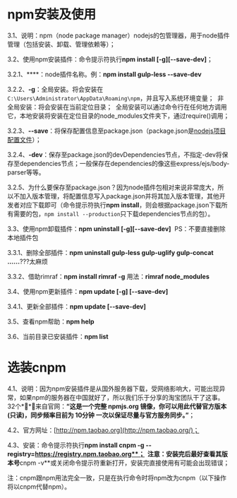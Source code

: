 # npm安装及使用

3.1、说明：npm（node package manager）nodejs的包管理器，用于node插件管理（包括安装、卸载、管理依赖等）；

3.2、使用npm安装插件：命令提示符执行**npm install  [-g][--save-dev]**；

3.2.1、****：node插件名称。例：**npm install gulp-less --save-dev**

3.2.2、**-g**：全局安装。将会安装在`C:\Users\Administrator\AppData\Roaming\npm`，并且写入系统环境变量；  非全局安装：将会安装在当前定位目录；  全局安装可以通过命令行在任何地方调用它，本地安装将安装在定位目录的node_modules文件夹下，通过require()调用；

3.2.3、**--save**：将保存配置信息至package.json（package.json是[nodejs项目配置文件](http://www.ydcss.com/archives/18#lesson6)）；

3.2.4、**-dev**：保存至package.json的devDependencies节点，不指定-dev将保存至dependencies节点；一般保存在dependencies的像这些express/ejs/body-parser等等。

3.2.5、为什么要保存至package.json？因为node插件包相对来说非常庞大，所以不加入版本管理，将配置信息写入package.json并将其加入版本管理，其他开发者对应下载即可（命令提示符执行**npm install**，则会根据package.json下载所有需要的包，`npm install --production`只下载dependencies节点的包）。

3.3、使用npm卸载插件：**npm uninstall  [-g][--save-dev]**  PS：不要直接删除本地插件包

3.3.1、删除全部插件：**npm uninstall gulp-less gulp-uglify gulp-concat ……**???太麻烦

3.3.2、借助rimraf：**npm install rimraf -g** 用法：**rimraf node_modules**

3.4、使用npm更新插件：**npm update  [-g] [--save-dev]**

3.4.1、更新全部插件：**npm update [--save-dev]**

3.5、查看npm帮助：**npm help**

3.6、当前目录已安装插件：**npm list**



# 选装cnpm

4.1、说明：因为npm安装插件是从国外服务器下载，受网络影响大，可能出现异常，如果npm的服务器在中国就好了，所以我们乐于分享的淘宝团队干了这事。32个**！来自官网：**“这是一个完整 npmjs.org 镜像，你可以用此代替官方版本(只读)，同步频率目前为 10分钟 一次以保证尽量与官方服务同步。”**；

4.2、官方网址：[http://npm.taobao.org](http://npm.taobao.org/)；

4.3、安装：命令提示符执行**npm install cnpm -g --registry=https://registry.npm.taobao.org**；  注意：安装完后最好查看其版本号**cnpm -v**或关闭命令提示符重新打开，安装完直接使用有可能会出现错误；

注：cnpm跟npm用法完全一致，只是在执行命令时将npm改为cnpm（以下操作将以cnpm代替npm）。
